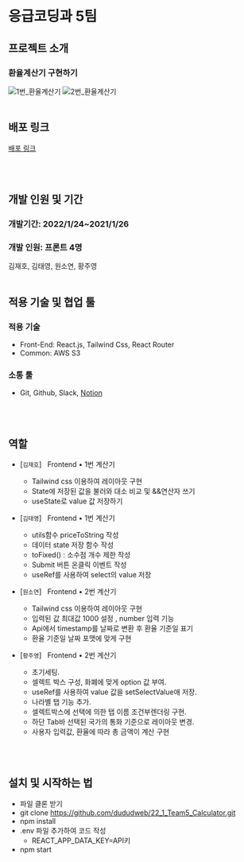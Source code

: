 # 응급코딩과 5팀
## 프로젝트 소개

### 환율계산기 구현하기

![1번_환율계산기](https://user-images.githubusercontent.com/91524565/151046847-c117e7fd-dd1c-4c95-8e59-1c3ec3269e8e.gif)
![2번_환율계산기](https://user-images.githubusercontent.com/91524565/151046858-dae665a1-7a9b-40ae-8363-1a7906216a1b.gif)
<br/><br/>
## 배포 링크
<a href="http://carculate05.s3-website.ap-northeast-2.amazonaws.com/">배포 링크</a> 


<br/><br/>
## 개발 인원 및 기간

### 개발기간: 2022/1/24~2021/1/26

### 개발 인원: 프론트 4명

김재호, 김태영, 원소연, 황주영
<br/><br/>

## 적용 기술 및 협업 툴 

### 적용 기술

- Front-End: React.js, Tailwind Css, React Router
- Common: AWS S3

### 소통 툴

- Git, Github, Slack, <a href="https://olive-trapezoid-dec.notion.site/Pre_OnBoarding-c66be59fd2e24852ac7b8dd033252f66">Notion</a> 
 
<br/><br/>
## 역할
  
- [`김재호`] &nbsp; Frontend • 1번 계산기
    - Tailwind css 이용하여 레이아웃 구현
    - State에 저장된 값을 불러와 대소 비교 및 &&연산자 쓰기
    - useState로 value 값 저장하기


- [`김태영`] &nbsp; Frontend • 1번 계산기
    - utils함수 priceToString 작성
    - 데이터 state 저장 함수 작성
    - toFixed() : 소수점 개수 제한 작성
    - Submit 버튼 온클릭 이벤트 작성
    - useRef를 사용하여 select의 value 저장


- [`원소연`] &nbsp; Frontend • 2번 계산기
    - Tailwind css 이용하여 레이아웃 구현
    - 입력된 값 최대값 1000 설정 , number 입력 기능
    - Api에서 timestamp를 날짜로 변환 후 환율 기준일 표기
    - 환율 기준일 날짜 포맷에 맞게 구현


- [`황주영`] &nbsp; Frontend • 2번 계산기
    - 초기세팅.
    - 셀렉트 박스 구성, 화폐에 맞게 option 값 부여.
    - useRef를 사용하여 value 값을 setSelectValue애 저장.
    - 나라별 탭 기능 추가.
    - 셀렉트박스에 선택에 의한 탭 이름 조건부렌더링 구현.
    - 하단 Tab바 선택된 국가의 통화 기준으로 레이아웃 변경.
    - 사용자 입력값, 환율에 따라 총 금액이 계산 구현
   
<br/><br/>
## 설치 및 시작하는 법
- 파일 클론 받기
- git clone https://github.com/dududweb/22_1_Team5_Calculator.git
- npm install
- .env 파일 추가하여 코드 작성
  - REACT_APP_DATA_KEY=API키
- npm start 
</br>






